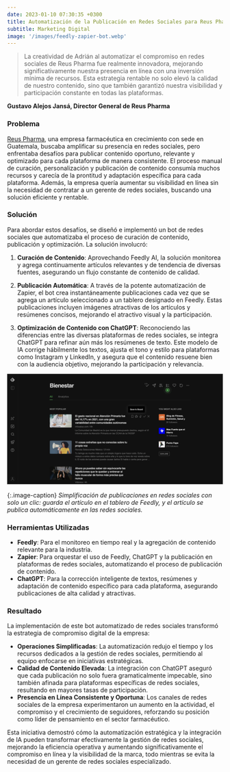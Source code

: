 ```yaml
---
date: 2023-01-10 07:30:35 +0300
title: Automatización de la Publicación en Redes Sociales para Reus Pharma
subtitle: Marketing Digital
image: '/images/feedly-zapier-bot.webp'
---
```


> La creatividad de Adrián al automatizar el compromiso en redes sociales de Reus Pharma fue realmente innovadora, mejorando significativamente nuestra presencia en línea con una inversión mínima de recursos. Esta estrategia rentable no solo elevó la calidad de nuestro contenido, sino que también garantizó nuestra visibilidad y participación constante en todas las plataformas.

**Gustavo Alejos Jansá, Director General de Reus Pharma**

### Problema
[Reus Pharma](https://www.reuspharma.com/), una empresa farmacéutica en crecimiento con sede en Guatemala, buscaba amplificar su presencia en redes sociales, pero enfrentaba desafíos para publicar contenido oportuno, relevante y optimizado para cada plataforma de manera consistente. El proceso manual de curación, personalización y publicación de contenido consumía muchos recursos y carecía de la prontitud y adaptación específica para cada plataforma. Además, la empresa quería aumentar su visibilidad en línea sin la necesidad de contratar a un gerente de redes sociales, buscando una solución eficiente y rentable.

### Solución
Para abordar estos desafíos, se diseñó e implementó un bot de redes sociales que automatizaba el proceso de curación de contenido, publicación y optimización. La solución involucró:

1. **Curación de Contenido**: Aprovechando Feedly AI, la solución monitorea y agrega continuamente artículos relevantes y de tendencia de diversas fuentes, asegurando un flujo constante de contenido de calidad.
   
2. **Publicación Automática**: A través de la potente automatización de Zapier, el bot crea instantáneamente publicaciones cada vez que se agrega un artículo seleccionado a un tablero designado en Feedly. Estas publicaciones incluyen imágenes atractivas de los artículos y resúmenes concisos, mejorando el atractivo visual y la participación.

3. **Optimización de Contenido con ChatGPT**: Reconociendo las diferencias entre las diversas plataformas de redes sociales, se integra ChatGPT para refinar aún más los resúmenes de texto. Este modelo de IA corrige hábilmente los textos, ajusta el tono y estilo para plataformas como Instagram y LinkedIn, y asegura que el contenido resuene bien con la audiencia objetivo, mejorando la participación y relevancia.

![Solution](/images/screenshot-feedly-reus.webp)

{:.image-caption}
*Simplificación de publicaciones en redes sociales con solo un clic: guarda el artículo en el tablero de Feedly, y el artículo se publica automáticamente en las redes sociales.*

### Herramientas Utilizadas

- **Feedly**: Para el monitoreo en tiempo real y la agregación de contenido relevante para la industria.
- **Zapier**: Para orquestar el uso de Feedly, ChatGPT y la publicación en plataformas de redes sociales, automatizando el proceso de publicación de contenido.
- **ChatGPT**: Para la corrección inteligente de textos, resúmenes y adaptación de contenido específico para cada plataforma, asegurando publicaciones de alta calidad y atractivas.

### Resultado

La implementación de este bot automatizado de redes sociales transformó la estrategia de compromiso digital de la empresa:

- **Operaciones Simplificadas**: La automatización redujo el tiempo y los recursos dedicados a la gestión de redes sociales, permitiendo al equipo enfocarse en iniciativas estratégicas.
- **Calidad de Contenido Elevada**: La integración con ChatGPT aseguró que cada publicación no solo fuera gramaticalmente impecable, sino también afinada para plataformas específicas de redes sociales, resultando en mayores tasas de participación.
- **Presencia en Línea Consistente y Oportuna**: Los canales de redes sociales de la empresa experimentaron un aumento en la actividad, el compromiso y el crecimiento de seguidores, reforzando su posición como líder de pensamiento en el sector farmacéutico.

Esta iniciativa demostró cómo la automatización estratégica y la integración de IA pueden transformar efectivamente la gestión de redes sociales, mejorando la eficiencia operativa y aumentando significativamente el compromiso en línea y la visibilidad de la marca, todo mientras se evita la necesidad de un gerente de redes sociales especializado.